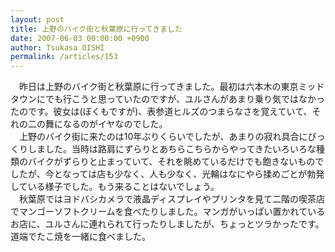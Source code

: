 ```yaml
---
layout: post
title: 上野のバイク街と秋葉原に行ってきました
date: 2007-06-03 00:00:00 +0900
author: Tsukasa OISHI
permalink: /articles/153
---
```



　昨日は上野のバイク街と秋葉原に行ってきました。最初は六本木の東京ミッドタウンにでも行こうと思っていたのですが、ユルさんがあまり乗り気ではなかったのです。彼女は(ぼくもですが)、表参道ヒルズのつまらなさを覚えていて、それの二の舞になるのがイヤなのでした。  
　上野のバイク街に来たのは10年ぶりくらいでしたが、あまりの寂れ具合にびっくりしました。当時は路肩にずらりとあちらこちらからやってきたいろいろな種類のバイクがずらりと止まっていて、それを眺めているだけでも飽きないものでしたが、今となっては店も少なく、人も少なく、光輪はなにやら揉めごとが勃発している様子でした。もう来ることはないでしょう。  
　秋葉原ではヨドバシカメラで液晶ディスプレイやプリンタを見て二階の喫茶店でマンゴーソフトクリームを食べたりしました。マンガがいっぱい置かれているお店に、ユルさんに連れられて行ったりしましたが、ちょっとツラかったです。道端でたこ焼を一緒に食べました。  

